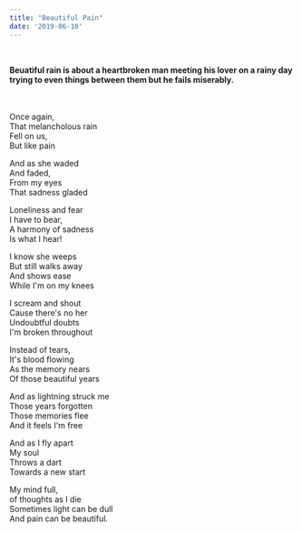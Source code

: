 ```yaml
---
title: "Beautiful Pain"
date: '2019-06-10'
---
```

<br>

**Beuatiful rain is about a heartbroken man meeting his lover on a rainy day trying to even things between them but he fails miserably.**
<br>
<br>

<br>
Once again, <br>
That melancholous rain <br>
Fell on us,<br>
But like pain <br>

And as she waded<br>
And faded,<br>
From my eyes<br>
That sadness gladed<br>

Loneliness and fear<br>
I have to bear,<br>
A harmony of sadness<br>
Is what I hear!<br>

I know she weeps<br>
But still walks away<br>
And shows ease<br>
While I'm on my knees<br>

I scream and shout<br>
Cause there's no her<br>
Undoubtful doubts<br>
I'm broken throughout<br>

Instead of tears,<br>
It's blood flowing<br>
As the memory nears<br>
Of those beautiful years<br>

And as lightning struck me<br>
Those years forgotten <br>
Those memories flee <br>
And it feels I'm free<br>

And as I fly apart <br>
My soul <br>
Throws a dart <br>
Towards a new start<br>

My mind full,<br>
of thoughts as I die<br>
Sometimes light can be dull <br>
And pain can be beautiful. <br> 
